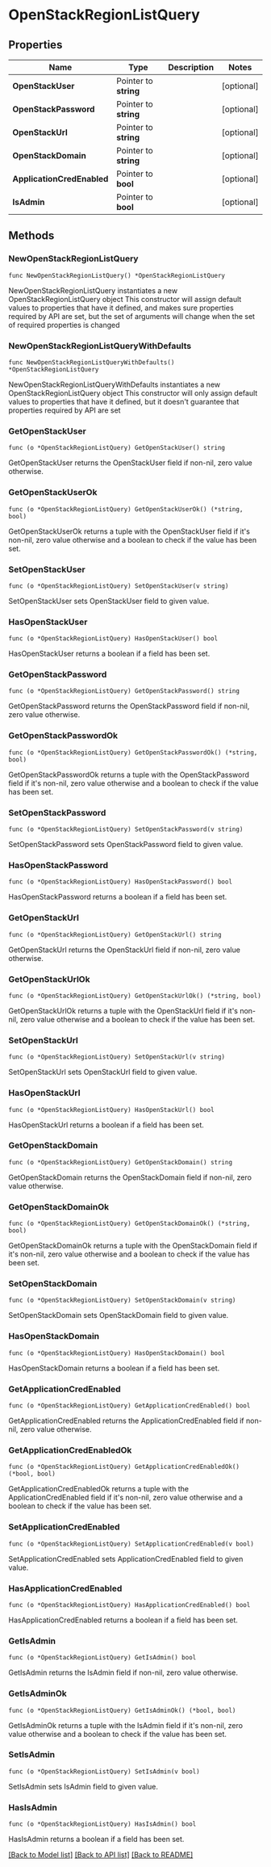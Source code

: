 # OpenStackRegionListQuery

## Properties

Name | Type | Description | Notes
------------ | ------------- | ------------- | -------------
**OpenStackUser** | Pointer to **string** |  | [optional] 
**OpenStackPassword** | Pointer to **string** |  | [optional] 
**OpenStackUrl** | Pointer to **string** |  | [optional] 
**OpenStackDomain** | Pointer to **string** |  | [optional] 
**ApplicationCredEnabled** | Pointer to **bool** |  | [optional] 
**IsAdmin** | Pointer to **bool** |  | [optional] 

## Methods

### NewOpenStackRegionListQuery

`func NewOpenStackRegionListQuery() *OpenStackRegionListQuery`

NewOpenStackRegionListQuery instantiates a new OpenStackRegionListQuery object
This constructor will assign default values to properties that have it defined,
and makes sure properties required by API are set, but the set of arguments
will change when the set of required properties is changed

### NewOpenStackRegionListQueryWithDefaults

`func NewOpenStackRegionListQueryWithDefaults() *OpenStackRegionListQuery`

NewOpenStackRegionListQueryWithDefaults instantiates a new OpenStackRegionListQuery object
This constructor will only assign default values to properties that have it defined,
but it doesn't guarantee that properties required by API are set

### GetOpenStackUser

`func (o *OpenStackRegionListQuery) GetOpenStackUser() string`

GetOpenStackUser returns the OpenStackUser field if non-nil, zero value otherwise.

### GetOpenStackUserOk

`func (o *OpenStackRegionListQuery) GetOpenStackUserOk() (*string, bool)`

GetOpenStackUserOk returns a tuple with the OpenStackUser field if it's non-nil, zero value otherwise
and a boolean to check if the value has been set.

### SetOpenStackUser

`func (o *OpenStackRegionListQuery) SetOpenStackUser(v string)`

SetOpenStackUser sets OpenStackUser field to given value.

### HasOpenStackUser

`func (o *OpenStackRegionListQuery) HasOpenStackUser() bool`

HasOpenStackUser returns a boolean if a field has been set.

### GetOpenStackPassword

`func (o *OpenStackRegionListQuery) GetOpenStackPassword() string`

GetOpenStackPassword returns the OpenStackPassword field if non-nil, zero value otherwise.

### GetOpenStackPasswordOk

`func (o *OpenStackRegionListQuery) GetOpenStackPasswordOk() (*string, bool)`

GetOpenStackPasswordOk returns a tuple with the OpenStackPassword field if it's non-nil, zero value otherwise
and a boolean to check if the value has been set.

### SetOpenStackPassword

`func (o *OpenStackRegionListQuery) SetOpenStackPassword(v string)`

SetOpenStackPassword sets OpenStackPassword field to given value.

### HasOpenStackPassword

`func (o *OpenStackRegionListQuery) HasOpenStackPassword() bool`

HasOpenStackPassword returns a boolean if a field has been set.

### GetOpenStackUrl

`func (o *OpenStackRegionListQuery) GetOpenStackUrl() string`

GetOpenStackUrl returns the OpenStackUrl field if non-nil, zero value otherwise.

### GetOpenStackUrlOk

`func (o *OpenStackRegionListQuery) GetOpenStackUrlOk() (*string, bool)`

GetOpenStackUrlOk returns a tuple with the OpenStackUrl field if it's non-nil, zero value otherwise
and a boolean to check if the value has been set.

### SetOpenStackUrl

`func (o *OpenStackRegionListQuery) SetOpenStackUrl(v string)`

SetOpenStackUrl sets OpenStackUrl field to given value.

### HasOpenStackUrl

`func (o *OpenStackRegionListQuery) HasOpenStackUrl() bool`

HasOpenStackUrl returns a boolean if a field has been set.

### GetOpenStackDomain

`func (o *OpenStackRegionListQuery) GetOpenStackDomain() string`

GetOpenStackDomain returns the OpenStackDomain field if non-nil, zero value otherwise.

### GetOpenStackDomainOk

`func (o *OpenStackRegionListQuery) GetOpenStackDomainOk() (*string, bool)`

GetOpenStackDomainOk returns a tuple with the OpenStackDomain field if it's non-nil, zero value otherwise
and a boolean to check if the value has been set.

### SetOpenStackDomain

`func (o *OpenStackRegionListQuery) SetOpenStackDomain(v string)`

SetOpenStackDomain sets OpenStackDomain field to given value.

### HasOpenStackDomain

`func (o *OpenStackRegionListQuery) HasOpenStackDomain() bool`

HasOpenStackDomain returns a boolean if a field has been set.

### GetApplicationCredEnabled

`func (o *OpenStackRegionListQuery) GetApplicationCredEnabled() bool`

GetApplicationCredEnabled returns the ApplicationCredEnabled field if non-nil, zero value otherwise.

### GetApplicationCredEnabledOk

`func (o *OpenStackRegionListQuery) GetApplicationCredEnabledOk() (*bool, bool)`

GetApplicationCredEnabledOk returns a tuple with the ApplicationCredEnabled field if it's non-nil, zero value otherwise
and a boolean to check if the value has been set.

### SetApplicationCredEnabled

`func (o *OpenStackRegionListQuery) SetApplicationCredEnabled(v bool)`

SetApplicationCredEnabled sets ApplicationCredEnabled field to given value.

### HasApplicationCredEnabled

`func (o *OpenStackRegionListQuery) HasApplicationCredEnabled() bool`

HasApplicationCredEnabled returns a boolean if a field has been set.

### GetIsAdmin

`func (o *OpenStackRegionListQuery) GetIsAdmin() bool`

GetIsAdmin returns the IsAdmin field if non-nil, zero value otherwise.

### GetIsAdminOk

`func (o *OpenStackRegionListQuery) GetIsAdminOk() (*bool, bool)`

GetIsAdminOk returns a tuple with the IsAdmin field if it's non-nil, zero value otherwise
and a boolean to check if the value has been set.

### SetIsAdmin

`func (o *OpenStackRegionListQuery) SetIsAdmin(v bool)`

SetIsAdmin sets IsAdmin field to given value.

### HasIsAdmin

`func (o *OpenStackRegionListQuery) HasIsAdmin() bool`

HasIsAdmin returns a boolean if a field has been set.


[[Back to Model list]](../README.md#documentation-for-models) [[Back to API list]](../README.md#documentation-for-api-endpoints) [[Back to README]](../README.md)


